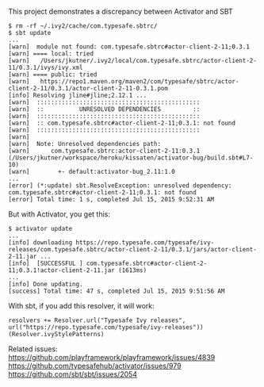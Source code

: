 This project demonstrates a discrepancy between Activator and SBT

```sh-session
$ rm -rf ~/.ivy2/cache/com.typesafe.sbtrc/
$ sbt update
...
[warn] 	module not found: com.typesafe.sbtrc#actor-client-2-11;0.3.1
[warn] ==== local: tried
[warn]   /Users/jkutner/.ivy2/local/com.typesafe.sbtrc/actor-client-2-11/0.3.1/ivys/ivy.xml
[warn] ==== public: tried
[warn]   https://repo1.maven.org/maven2/com/typesafe/sbtrc/actor-client-2-11/0.3.1/actor-client-2-11-0.3.1.pom
[info] Resolving jline#jline;2.12.1 ...
[warn] 	::::::::::::::::::::::::::::::::::::::::::::::
[warn] 	::          UNRESOLVED DEPENDENCIES         ::
[warn] 	::::::::::::::::::::::::::::::::::::::::::::::
[warn] 	:: com.typesafe.sbtrc#actor-client-2-11;0.3.1: not found
[warn] 	::::::::::::::::::::::::::::::::::::::::::::::
[warn] 
[warn] 	Note: Unresolved dependencies path:
[warn] 		com.typesafe.sbtrc:actor-client-2-11:0.3.1 (/Users/jkutner/workspace/heroku/kissaten/activator-bug/build.sbt#L7-10)
[warn] 		  +- default:activator-bug_2.11:1.0
...
[error] (*:update) sbt.ResolveException: unresolved dependency: com.typesafe.sbtrc#actor-client-2-11;0.3.1: not found
[error] Total time: 1 s, completed Jul 15, 2015 9:52:31 AM
```

But with Activator, you get this:

```sh-session
$ activator update
...
[info] downloading https://repo.typesafe.com/typesafe/ivy-releases/com.typesafe.sbtrc/actor-client-2-11/0.3.1/jars/actor-client-2-11.jar ...
[info] 	[SUCCESSFUL ] com.typesafe.sbtrc#actor-client-2-11;0.3.1!actor-client-2-11.jar (1613ms)
...
[info] Done updating.
[success] Total time: 47 s, completed Jul 15, 2015 9:51:56 AM
```

With sbt, if you add this resolver, it will work:

```
resolvers += Resolver.url("Typesafe Ivy releases", url("https://repo.typesafe.com/typesafe/ivy-releases"))(Resolver.ivyStylePatterns)
```

Related issues:
https://github.com/playframework/playframework/issues/4839
https://github.com/typesafehub/activator/issues/979
https://github.com/sbt/sbt/issues/2054
